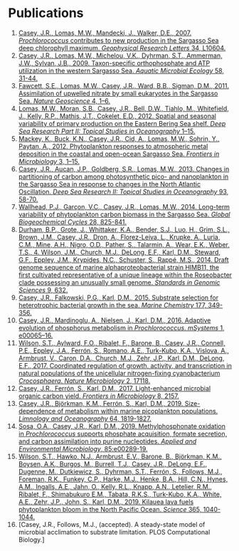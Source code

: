 # Publications

1. [Casey, J.R., Lomas, M.W., Mandecki, J., Walker, D.E., 2007. *Prochlorococcus* contributes to new production in the Sargasso Sea deep chlorophyll maximum. *Geophysical Research Letters* 34, L10604.](./docs/Casey_2007_GRL.pdf) 
2. [Casey, J.R., Lomas, M.W., Michelou, V.K., Dyhrman, S.T., Ammerman, J.W., Sylvan, J.B., 2009. Taxon-specific orthophosphate and ATP utilization in the western Sargasso Sea. *Aquatic Microbial Ecology* 58, 31-44.](./docs/Casey_2009_AME.pdf)
3. [Fawcett, S.E., Lomas, M.W., Casey, J.R., Ward, B.B., Sigman, D.M., 2011. Assimilation of upwelled nitrate by small eukaryotes in the Sargasso Sea. *Nature Geoscience* 4, 1–6.](./docs/Fawcett_2011_NatGeosci.pdf)
4. [Lomas, M.W., Moran, S.B., Casey, J.R., Bell, D.W., Tiahlo, M., Whitefield, J., Kelly, R.P., Mathis, J.T., Cokelet, E.D., 2012. Spatial and seasonal variability of primary production on the Eastern Bering Sea shelf. *Deep Sea Research Part II: Topical Studies in Oceanography* 1–15.](./docs/Lomas_2012_DSR.pdf)
5. [Mackey, K., Buck, K.N., Casey, J.R., Cid, A., Lomas, M.W., Sohrin, Y., Paytan, A., 2012. Phytoplankton responses to atmospheric metal deposition in the coastal and open-ocean Sargasso Sea. *Frontiers in Microbiology* 3, 1–15.](./docs/Mackey_2012_FrontiersM.pdf)
6. [Casey, J.R., Aucan, J.P., Goldberg, S.R., Lomas, M.W., 2013. Changes in partitioning of carbon among photosynthetic pico- and nanoplankton in the Sargasso Sea in response to changes in the North Atlantic Oscillation. *Deep Sea Research II: Topical Studies in Oceanography* 93, 58-70.](./docs/Casey_2013_DSR.pdf)
7. [Wallhead, P.J., Garçon, V.C., Casey, J.R., Lomas, M.W., 2014. Long-term variability of phytoplankton carbon biomass in the Sargasso Sea. *Global Biogeochemical Cycles* 28, 825-841.](./docs/Wallhead_2014_GBC.pdf)
8. [Durham, B.P., Grote, J., Whittaker, K.A., Bender, S.J., Luo, H., Grim, S.L., Brown, J.M., Casey, J.R., Dron, A., Florez-Leiva, L., Krupke, A., Luria, C.M., Mine, A.H., Nigro, O.D., Pather, S., Talarmin, A., Wear, E.K., Weber, T.S., 4. Wilson, J.M., Church, M.J., DeLong, E.F., Karl, D.M., Steward, G.F., Eppley, J.M., Krypides, N.C., Schuster, S., Rappé, M.S., 2014. Draft genome sequence of marine alphaproteobacterial strain HIMB11, the first cultivated representative of a unique lineage within the Roseobacter clade possessing an unusually small genome. *Standards in Genomic Sciences* 9, 632.](./docs/Durham_2014_SGS.pdf)
9. [Casey, J.R., Falkowski, P.G., Karl, D.M., 2015. Substrate selection for heterotrophic bacterial growth in the sea. *Marine Chemistry* 177, 349-356.](./docs/Casey_2015_MarChe.pdf)
10. [Casey, J.R., Mardinoglu, A., Nielsen, J., Karl, D.M., 2016. Adaptive evolution of phosphorus metabolism in *Prochlorococcus*. *mSystems* 1, e00065–16.](./docs/Casey_2016_mSystems.pdf) 
11. [Wilson, S.T., Aylward, F.O., Ribalet, F., Barone, B., Casey, J.R., Connell, P.E., Eppley, J.A., Ferrón, S., Romano, A.E., Turk-Kubo, K.A., Vislova, A., Armbrust, V., Caron, D.A., Church, M.J., Zehr, J.P., Karl, D.M., DeLong, E.F., 2017. Coordinated regulation of growth, activity, and transcription in natural populations of the unicellular nitrogen-fixing cyanobacterium *Crocosphaera*. *Nature Microbiology* 2, 17118.](./docs/Wilson_2017_NatMicro.pdf) 
12. [Casey, J.R., Ferrón, S., Karl, D.M., 2017. Light-enhanced microbial organic carbon yield. *Frontiers in Microbiology* 8, 2157.](./docs/Casey_2017_FrontiersM.pdf)
13. [Casey, J.R., Björkman, K.M., Ferrón, S., Karl, D.M., 2019. Size-dependence of metabolism within marine picoplankton populations. *Limnology and Oceanography* 64, 1819-1827.](./docs/Casey_2019_LO.pdf)
14. [Sosa, O.A., Casey, J.R., Karl, D.M., 2019. Methylphosphonate oxidation in *Prochlorococcus* supports phosphate acquisition, formate secretion, and carbon assimilation into purine nucleotides. *Applied and Environmental Microbiology*, 85:e00289-19.](./docs/Sosa_2019_AEM.pdf) 
15. [Wilson, S.T., Hawko, N.J., Armbrust, E.V., Barone, B., Björkman, K.M., Boysen, A.K., Burgos, M., Burrell, T.J., Casey, J.R., DeLong, E.F., Dugenne, M., Dutkiewicz, S., Dyhrman, S.T., Ferrón, S., Follows, M.J., Foreman, R.K., Funkey, C.P., Harke, M.J., Henke, B.A., Hill, C.N., Hynes, A.M., Ingalls, A.E., Jahn, O., Kelly, R.L., Knapp, A.N., Letelier, R.M., Ribalet, F., Shimabukuro E.M., Tabata, R.K.S., Turk-Kubo, K.A., White, A.E., Zehr, J.P., John, S., Karl, D.M., 2019. Kilauea lava fuels phytoplankton bloom in the North Pacific Ocean. *Science* 365, 1040-1044.](./docs/Wilson_2019_Science.pdf)
16. [Casey, J.R., Follows, M.J., (accepted). A steady-state model of microbial acclimation to substrate limitation. PLOS Computational Biology.]
